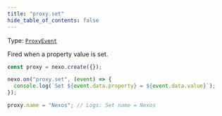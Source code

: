 ```yaml
---
title: "proxy.set"
hide_table_of_contents: false
---
```


Type: [`ProxyEvent`](/docs/api/classes/ProxyEvent)

Fired when a property value is set.

```javascript
const proxy = nexo.create({});

nexo.on("proxy.set", (event) => {
  console.log(`Set ${event.data.property} = ${event.data.value}`);
});

proxy.name = "Nexos"; // Logs: Set name = Nexos
```
